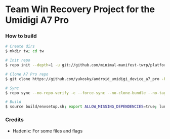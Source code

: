 # Team Win Recovery Project for the Umidigi A7 Pro

### How to build ###

```bash
# Create dirs
$ mkdir tw; cd tw

# Init repo
$ repo init --depth=1 -u git://github.com/minimal-manifest-twrp/platform_manifest_twrp_omni.git -b twrp-10.0

# Clone A7 Pro repo
$ git clone https://github.com/yukosky/android_umidigi_device_a7_pro -b twrp-10.0 device/umidigi/A7_Pro

# Sync
$ repo sync --no-repo-verify -c --force-sync --no-clone-bundle --no-tags --optimized-fetch --prune -j`nproc`

# Build
$ source build/envsetup.sh; export ALLOW_MISSING_DEPENDENCIES=true; lunch omni_A7_Pro-eng; mka recoveryimage
```

### Credits
* Hadenix: For some files and flags